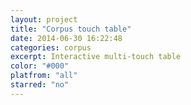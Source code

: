 ```yaml
---
layout: project
title: "Corpus touch table"
date: 2014-06-30 16:22:48
categories: corpus
excerpt: Interactive multi-touch table
color: "#000"
platfrom: "all"
starred: "no"
---
```

